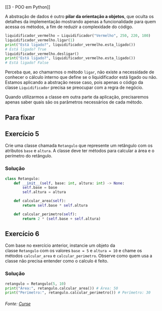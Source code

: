 [[3 - POO em Python]]

A abstração de dados é outro **pilar da orientação a objetos**, que oculta os detalhes da implementação mostrando apenas a funcionalidade para quem acessa os métodos, a fim de reduzir a complexidade do código.

```python
liquidificador_vermelho = Liquidificador("Vermelho", 250, 220, 100)
liquidificador_vermelho.ligar(1)
print("Está ligado?", liquidificador_vermelho.esta_ligado())
# Está ligado? True
liquidificador_vermelho.desligar()
print("Está ligado?", liquidificador_vermelho.esta_ligado())
# Está ligado? False
```

Perceba que, ao chamarmos o método `ligar`, não existe a necessidade de conhecer o cálculo interno que define se o liquidificador está ligado ou não. Estamos aplicando a abstração nesse caso, pois apenas o código da classe `Liquidificador` precisa se preocupar com a regra de negócio.

Quando utilizarmos a classe em outra parte da aplicação, precisaremos apenas saber quais são os parâmetros necessários de cada método.

## Para fixar

## Exercício 5

Crie uma classe chamada `Retangulo` que represente um retângulo com os atributos `base` e `altura`. A classe deve ter métodos para calcular a área e o perímetro do retângulo.

### Solução

```python
class Retangulo:
    def __init__(self, base: int, altura: int) -> None:
        self.base = base
        self.altura = altura

    def calcular_area(self):
        return self.base * self.altura

    def calcular_perimetro(self):
        return 2 * (self.base + self.altura)

```

## Exercício 6

Com base no exercício anterior, instancie um objeto da classe `Retangulo` com os valores `base = 5` e `altura = 10` e chame os métodos `calcular_area` e `calcular_perimetro`. Observe como quem usa a classe não precisa entender como o calculo é feito.

### Solução

```python
retangulo = Retangulo(5, 10)
print("Área:", retangulo.calcular_area()) # Área: 50
print("Perímetro:", retangulo.calcular_perimetro()) # Perímetro: 30

```

###### Fonte: [Curse](https://app.betrybe.com/learn/course/5e938f69-6e32-43b3-9685-c936530fd326/module/3d93d491-e3ed-409f-bdb6-3a5dcd11f8d2/section/24e9e68e-2143-463b-93a8-397951889272/day/cae79849-85dd-4853-b0c3-065f657bfee4/lesson/5339bd52-a3d6-43f2-9d32-e0387b61af4f)

